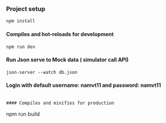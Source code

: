 
### Project setup
```
npm install
```

#### Compiles and hot-reloads for development
```
npm run dev
```
#### Run Json serve to Mock data ( simulator call API)
```
json-server --watch db.json
```

#### Login with default username: namvt11 and password: namvt11
```

#### Compiles and minifies for production
```
npm run build
```

